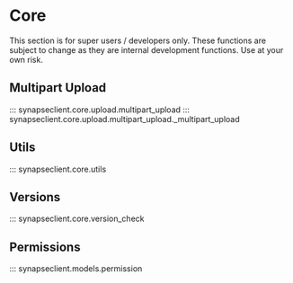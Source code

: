 # Core

This section is for super users / developers only.
These functions are subject to change as they are internal development
functions.  Use at your own risk.

## Multipart Upload

::: synapseclient.core.upload.multipart_upload
::: synapseclient.core.upload.multipart_upload._multipart_upload


## Utils

::: synapseclient.core.utils


## Versions
::: synapseclient.core.version_check

## Permissions
::: synapseclient.models.permission